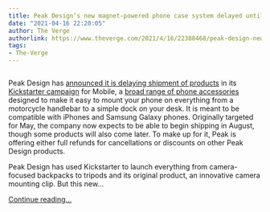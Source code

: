 ```yaml
---
title: Peak Design’s new magnet-powered phone case system delayed until August
date: "2021-04-16 22:20:05"
author: The Verge
authorlink: https://www.theverge.com/2021/4/16/22388468/peak-design-new-magnet-iphone-case-system-delayed
tags:
- The-Verge
---
```

<figure>
      <img alt="" src="https://cdn.vox-cdn.com/thumbor/gWzo_cLVS7ceJ6Kgj014SpTMMeo=/0x92:2200x1559/1310x873/cdn.vox-cdn.com/uploads/chorus_image/image/69140354/20201018_Sean_Hollister_Verge_15.0.jpg" />
    </figure>

  <p id="eoaV6S">Peak Design has <a href="https://www.kickstarter.com/projects/peak-design/mobile-by-peak-design-phone-cases-mounts-chargers-magsafe/posts/3132766?ref=ksr_email_backer_project_update_registered_users">announced it is delaying shipment of products</a> in its <a href="https://www.kickstarter.com/projects/peak-design/mobile-by-peak-design-phone-cases-mounts-chargers-magsafe/posts/3132766?ref=ksr_email_backer_project_update_registered_users">Kickstarter campaign</a> for Mobile, a <a href="https://www.theverge.com/circuitbreaker/2020/10/19/21522620/peak-design-mobile-phone-case-bike-car-mount-tripod-hands-on-kickstarter">broad range of phone accessories</a> designed to make it easy to mount your phone on everything from a motorcycle handlebar to a simple dock on your desk. It is meant to be compatible with iPhones and Samsung Galaxy phones. Originally targeted for May, the company now expects to be able to begin shipping in August, though some products will also come later. To make up for it, Peak is offering either full refunds for cancellations or discounts on other Peak Design products.</p>
<p id="6i4Cra">Peak Design has used Kickstarter to launch everything from camera-focused backpacks to tripods and its original product, an innovative camera mounting clip. But this new...</p>
  <p>
    <a href="https://www.theverge.com/2021/4/16/22388468/peak-design-new-magnet-iphone-case-system-delayed">Continue reading&hellip;</a>
  </p>